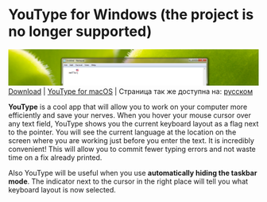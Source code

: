 # YouType for Windows (the project is no longer supported)
![77b0a01cefcd12c9354c7a5d465668e6_gallery.jpg](Screenshot1.png)
[Download](https://github.com/freefelt/YouType/raw/main/Windows/YouTypeSetup.zip)  |  [YouType for macOS](../../..)  |  Страница так же доступна на: [русском](README-rus.md)

**YouType** is a cool app that will allow you to work on your computer more efficiently and save your nerves. When you hover your mouse cursor over any text field, YouType shows you the current keyboard layout as a flag next to the pointer. You will see the current language at the location on the screen where you are working just before you enter the text. It is incredibly convenient! This will allow you to commit fewer typing errors and not waste time on a fix already printed.

Also YouType will be useful when you use **automatically hiding the taskbar mode**. The indicator next to the cursor in the right place will tell you what keyboard layout is now selected.

